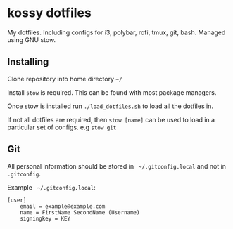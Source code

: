 # kossy dotfiles
My dotfiles. Including configs for i3, polybar, rofi, tmux, git, bash. Managed using GNU stow.

## Installing
Clone repository into home directory `~/`

Install `stow` is required. This can be found with most package managers.

Once stow is installed run `./load_dotfiles.sh` to load all the dotfiles in.

If not all dotfiles are required, then `stow [name]` can be used to load in a particular set of configs. e.g `stow git`


## Git
All personal information should be stored in ` ~/.gitconfig.local` and not in
`.gitconfig`.

Example ` ~/.gitconfig.local`:
```
[user]
	email = example@example.com
	name = FirstName SecondName (Username)
	signingkey = KEY

```
